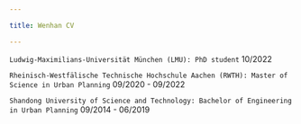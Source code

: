 ```yaml
---

title: Wenhan CV

---
```


`Ludwig-Maximilians-Universität München (LMU): PhD student`
10/2022

`Rheinisch-Westfälische Technische Hochschule Aachen (RWTH): Master of Science in Urban Planning`
09/2020 - 09/2022

`Shandong University of Science and Technology: Bachelor of Engineering in Urban Planning`
09/2014 - 06/2019
